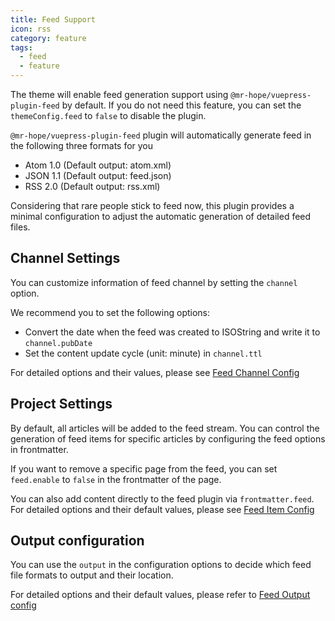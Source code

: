 ```yaml
---
title: Feed Support
icon: rss
category: feature
tags:
  - feed
  - feature
---
```


The theme will enable feed generation support using `@mr-hope/vuepress-plugin-feed` by default. If you do not need this feature, you can set the `themeConfig.feed` to `false` to disable the plugin.

`@mr-hope/vuepress-plugin-feed` plugin will automatically generate feed in the following three formats for you

- Atom 1.0 (Default output: atom.xml)
- JSON 1.1 (Default output: feed.json)
- RSS 2.0 (Default output: rss.xml)

Considering that rare people stick to feed now, this plugin provides a minimal configuration to adjust the automatic generation of detailed feed files.

## Channel Settings

You can customize information of feed channel by setting the `channel` option.

We recommend you to set the following options:

- Convert the date when the feed was created to ISOString and write it to `channel.pubDate`
- Set the content update cycle (unit: minute) in `channel.ttl`

For detailed options and their values, please see [Feed Channel Config](https://vuepress-theme-hope.github.io/feed/config/channel/)

## Project Settings

By default, all articles will be added to the feed stream. You can control the generation of feed items for specific articles by configuring the feed options in frontmatter.

If you want to remove a specific page from the feed, you can set `feed.enable` to `false` in the frontmatter of the page.

You can also add content directly to the feed plugin via `frontmatter.feed`. For detailed options and their default values, please see [Feed Item Config](https://vuepress-theme-hope.github.io/feed/config/item/)

## Output configuration

You can use the `output` in the configuration options to decide which feed file formats to output and their location.

For detailed options and their default values, please refer to [Feed Output config](https://vuepress-theme-hope.github.io/feed/config/#output)
